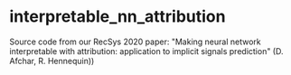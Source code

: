 # interpretable_nn_attribution
Source code from our RecSys 2020 paper: "Making neural network interpretable with attribution: application to implicit signals prediction" (D. Afchar, R. Hennequin))
